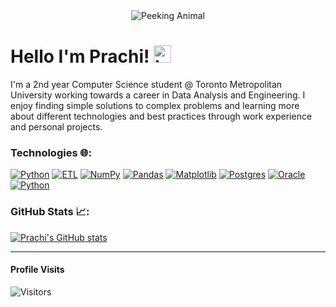 <div align="center">
  <img src="https://media.tenor.com/M-3dhXNRvWgAAAAj/peak-hi.gif" alt="Peeking Animal"/>
</div>


# Hello I'm Prachi! <img src="https://user-images.githubusercontent.com/1303154/88677602-1635ba80-d120-11ea-84d8-d263ba5fc3c0.gif" width="28px" height="28px" alt="hi">
I'm a 2nd year Computer Science student @ Toronto Metropolitan University working towards a career in Data Analysis and Engineering. I enjoy finding simple solutions to complex problems and learning more about different technologies and best practices through work experience and personal projects.

### Technologies 🌐:
[![Python](https://img.shields.io/badge/Python-3776AB?logo=python&logoColor=fff)](#)
[![ETL](https://custom-icon-badges.demolab.com/badge/ETL-9370DB?logo=etl-logo&logoColor=fff)](#)
[![NumPy](https://img.shields.io/badge/NumPy-4DABCF?logo=numpy&logoColor=fff)](#)
[![Pandas](https://img.shields.io/badge/Pandas-150458?logo=pandas&logoColor=fff)](#)
[![Matplotlib](https://custom-icon-badges.demolab.com/badge/Matplotlib-71D291?logo=matplotlib&logoColor=fff)](#)
[![Postgres](https://img.shields.io/badge/Postgres-%23316192.svg?logo=postgresql&logoColor=white)](#)
[![Oracle](https://custom-icon-badges.demolab.com/badge/Oracle-F80000?logo=oracle&logoColor=fff)](#)
[![Python](https://img.shields.io/badge/Python-3776AB?logo=python&logoColor=fff)](#)

### GitHub Stats 📈:
[![Prachi's GitHub stats](https://github-readme-stats.vercel.app/api?username=prachii9&hide=prs&theme=tokyonight)](https://github.com/prachii9/github-readme-stats)

---
#### Profile Visits
![Visitors](https://komarev.com/ghpvc/?username=prachii9&label=Visitors&style=plastic)
